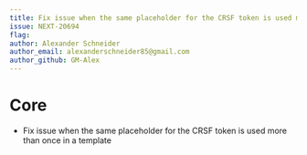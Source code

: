 ```yaml
---
title: Fix issue when the same placeholder for the CRSF token is used more than once in a template
issue: NEXT-20694
flag:
author: Alexander Schneider
author_email: alexanderschneider85@gmail.com
author_github: GM-Alex
---
```

# Core
*  Fix issue when the same placeholder for the CRSF token is used more than once in a template
